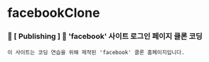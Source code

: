 # facebookClone
### 🔮 [ Publishing ] 🔮 'facebook' 사이트 로그인 페이지 클론 코딩
    이 사이트는 코딩 연습을 위해 제작된 'facebook' 클론 홈페이지입니다.
